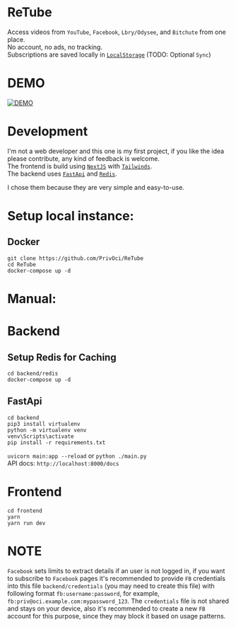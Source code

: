 # ReTube
Access videos from `YouTube`, `Facebook`, `Lbry/Odysee`, and `Bitchute` from one place. \
No account, no ads, no tracking. \
Subscriptions are saved locally in [`LocalStorage`](https://javascript.info/localstorage) (TODO: Optional `Sync`)

# DEMO
[![DEMO](https://user-images.githubusercontent.com/74867724/112172240-736d0780-8bec-11eb-97a8-61b1a7e9eba4.png)](https://www.youtube.com/watch?v=WpcB_A-mZLY)


# Development
I'm not a web developer and this one is my first project, if you like the idea please contribute, any kind of feedback is welcome. \
The frontend is build using [`NextJS`](https://nextjs.org) with [`Tailwinds`](https://tailwindcss.com). \
The backend uses [`FastApi`](https://fastapi.tiangolo.com) and [`Redis`](https://redis.io).

I chose them because they are very simple and easy-to-use.

# Setup local instance:
## Docker
`git clone https://github.com/PrivOci/ReTube` \
`cd ReTube` \
`docker-compose up -d`

# Manual:
# Backend
## Setup Redis for Caching

`cd backend/redis` \
`docker-compose up -d`

## FastApi
`cd backend` \
`pip3 install virtualenv` \
`python -m virtualenv venv` \
`venv\Scripts\activate` \
`pip install -r requirements.txt`
 
`uvicorn main:app --reload` or `python ./main.py` \
API docs: `http://localhost:8000/docs`

# Frontend
`cd frontend` \
`yarn` \
`yarn run dev`

# NOTE

`Facebook` sets limits to extract details if an user is not logged in, if you want to subscribe to `Facebook` pages it's recommended to provide `FB` credentials into this file `backend/credentials` (you may need to create this file) with following format `fb:username:password`, for example, `fb:priv@oci.example.com:mypassword_123`.
The `credentials` file is not shared and stays on your device, also it's recommended to create a new `FB` account for this purpose, since they may block it based on usage patterns.
